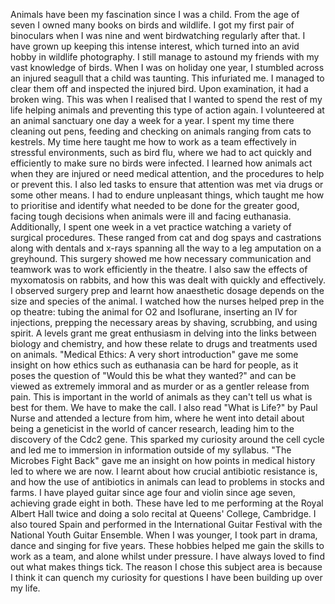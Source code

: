 Animals have been my fascination since I was a child. From the age of seven I owned many books on birds and wildlife. I got my first pair of binoculars when I was nine and went birdwatching regularly after that. I have grown up keeping this intense interest, which turned into an avid hobby in wildlife photography. I still manage to astound my friends with my vast knowledge of birds. When I was on holiday one year, I stumbled across an injured seagull that a child was taunting. This infuriated me. I managed to clear them off and inspected the injured bird. Upon examination, it had a broken wing. This was when I realised that I wanted to spend the rest of my life helping animals and preventing this type of action again. I volunteered at an animal sanctuary one day a week for a year. I spent my time there cleaning out pens, feeding and checking on animals ranging from cats to kestrels. My time here taught me how to work as a team effectively in stressful environments, such as bird flu, where we had to act quickly and efficiently to make sure no birds were infected. I learned how animals act when they are injured or need medical attention, and the procedures to help or prevent this. I also led tasks to ensure that attention was met via drugs or some other means. I had to endure unpleasant things, which taught me how to prioritise and identify what needed to be done for the greater good, facing tough decisions when animals were ill and facing euthanasia. Additionally, I spent one week in a vet practice watching a variety of surgical procedures. These ranged from cat and dog spays and castrations along with dentals and x-rays spanning all the way to a leg amputation on a greyhound. This surgery showed me how necessary communication and teamwork was to work efficiently in the theatre. I also saw the effects of myxomatosis on rabbits, and how this was dealt with quickly and effectively. I observed surgery prep and learnt how anaesthetic dosage depends on the size and species of the animal. I watched how the nurses helped prep in the op theatre: tubing the animal for O2 and Isoflurane, inserting an IV for injections, prepping the necessary areas by shaving, scrubbing, and using spirit. A levels grant me great enthusiasm in delving into the links between biology and chemistry, and how these relate to drugs and treatments used on animals. "Medical Ethics: A very short introduction" gave me some insight on how ethics such as euthanasia can be hard for people, as it poses the question of "Would this be what they wanted?" and can be viewed as extremely immoral and as murder or as a gentler release from pain. This is important in the world of animals as they can't tell us what is best for them. We have to make the call. I also read "What is Life?" by Paul Nurse and attended a lecture from him, where he went into detail about being a geneticist in the world of cancer research, leading him to the discovery of the Cdc2 gene. This sparked my curiosity around the cell cycle and led me to immersion in information outside of my syllabus. "The Microbes Fight Back" gave me an insight on how points in medical history led to where we are now. I learnt about how crucial antibiotic resistance is, and how the use of antibiotics in animals can lead to problems in stocks and farms. I have played guitar since age four and violin since age seven, achieving grade eight in both. These have led to me performing at the Royal Albert Hall twice and doing a solo recital at Queens' College, Cambridge. I also toured Spain and performed in the International Guitar Festival with the National Youth Guitar Ensemble. When I was younger, I took part in drama, dance and singing for five years. These hobbies helped me gain the skills to work as a team, and alone whilst under pressure. I have always loved to find out what makes things tick. The reason I chose this subject area is because I think it can quench my curiosity for questions I have been building up over my life.